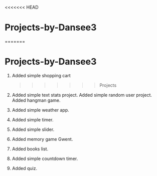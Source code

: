 <<<<<<< HEAD

# Projects-by-Dansee3

=======

# Projects-by-Dansee3

1. Added simple shopping cart
   > > > > > > > Projects
2. Added simple text stats project.
   Added simple random user project.
   Added hangman game.

3. Added simple weather app.

4. Added simple timer.
5. Added simple slider.
6. Added memory game Gwent.
7. Added books list.
8. Added simple countdown timer.
9. Added quiz.